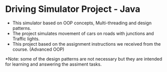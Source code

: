 # Driving Simulator Project - Java

* This simulator based on OOP concepts, Multi-threading and design patterns. 
* The project simulates movement of cars on roads with junctions and Traffic lights. 
* This project based on the assignment instructions we received from the course. (Advanced OOP)

*Note: some of the design patterns are not necessary but they are intended for learning and answering the assiment tasks.
